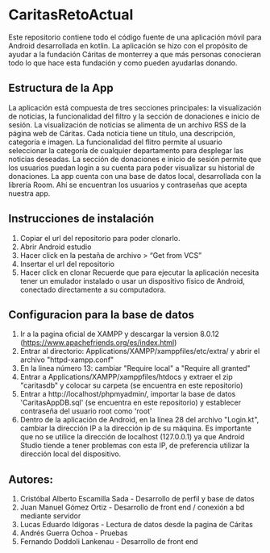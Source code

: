# CaritasRetoActual
Este repositorio contiene todo el código fuente de una aplicación móvil para Android desarrollada en kotlin. La aplicación se hizo con el propósito de ayudar a la fundación Cáritas de monterrey a que más personas conocieran todo lo que hace esta fundación y como pueden ayudarlas donando.

## Estructura de la App 
La aplicación está compuesta de tres secciones principales: la visualización de noticias, la funcionalidad del filtro y la sección de donaciones e inicio de sesión. La visualización de noticias se alimenta de un archivo RSS de la página web de Cáritas. Cada noticia tiene un título, una descripción, categoría e imagen. La funcionalidad del flitro permite al usuario seleccionar la categoría de cualquier departamento para desplegar las noticias deseadas. La sección de donaciones e inicio de sesión permite que los usuarios puedan login a su cuenta para poder visualizar su historial de donaciones. La app cuenta con una base de datos local, desarrollada con la librería Room. Ahí se encuentran los usuarios y contraseñas que acepta nuestra app.

## Instrucciones de instalación 
1.	Copiar el url del repositorio para poder clonarlo. 
2.	Abrir Android estudio 
3.	Hacer click en la pestaña de archivo > “Get from VCS”
4.	Insertar el url del repositorio 
5.	Hacer click en clonar 
Recuerde que para ejecutar la aplicación necesita tener un emulador instalado o usar un dispositivo físico de Android, conectado directamente a su computadora. 
## Configuracion para la base de datos
1. Ir a la pagina oficial de XAMPP y descargar la version 8.0.12 (https://www.apachefriends.org/es/index.html)
2. Entrar al directorio: Applications/XAMPP/xamppfiles/etc/extra/ y abrir el archivo "httpd-xampp.conf"
3. En la linea número 13: cambiar "Require local" a "Require all granted"
4. Entrar a Applications/XAMPP/xamppfiles/htdocs y extraer el zip "caritasdb" y colocar su carpeta (se encuentra en este repositorio)
5. Entrar a http://localhost/phpmyadmin/, importar la base de datos 'CaritasAppDB.sql' (se encuentra en este repositorio) y establecer contraseña del usuario root como 'root'
6. Dentro de la aplicación de Android, en la línea 28 del archivo "Login.kt", cambiar la dirección IP a la dirección ip de su máquina. Es importante que no se utilice la dirección de localhost (127.0.0.1) ya que Android Studio tiende a tener problemas con esta IP, de preferencia utilizar la dirección local del dispositivo.

## Autores: 
1. Cristóbal Alberto Escamilla Sada - Desarrollo de perfil y base de datos
2. Juan Manuel Gómez Ortiz - Desarrollo de front end / conexión a bd mediante servidor
3. Lucas Eduardo Idígoras - Lectura de datos desde la pagina de Cáritas
4. Andrés Guerra Ochoa - Pruebas
5. Fernando Doddoli Lankenau - Desarrollo de front end						
                                        			
                             			
